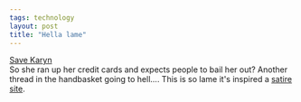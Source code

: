 ```yaml
---
tags: technology
layout: post
title: "Hella lame"
---
```




<a href="http://www.savekaryn.com/">Save Karyn</a><br>
So she ran up her credit cards and expects people to bail her out? Another thread in the handbasket going to hell.... This is so lame it's inspired a <a href="http://dontsavekaryn.com/">satire site</a>.


